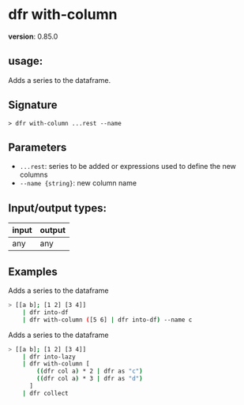 # dfr with-column

**version**: 0.85.0

## **usage**:

Adds a series to the dataframe.

## Signature

`> dfr with-column ...rest --name`

## Parameters

- `...rest`: series to be added or expressions used to define the new columns
- `--name {string}`: new column name

## Input/output types:

| input | output |
| ----- | ------ |
| any   | any    |

## Examples

Adds a series to the dataframe

```bash
> [[a b]; [1 2] [3 4]]
    | dfr into-df
    | dfr with-column ([5 6] | dfr into-df) --name c
```

Adds a series to the dataframe

```bash
> [[a b]; [1 2] [3 4]]
    | dfr into-lazy
    | dfr with-column [
        ((dfr col a) * 2 | dfr as "c")
        ((dfr col a) * 3 | dfr as "d")
      ]
    | dfr collect
```

